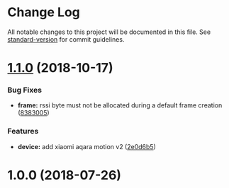 # Change Log

All notable changes to this project will be documented in this file. See [standard-version](https://github.com/conventional-changelog/standard-version) for commit guidelines.

<a name="1.1.0"></a>
# [1.1.0](https://github.com/Neonox31/zigate/compare/1.0.0...1.1.0) (2018-10-17)


### Bug Fixes

* **frame:** rssi byte must not be allocated during a default frame creation ([8383005](https://github.com/Neonox31/zigate/commit/8383005))


### Features

* **device:** add xiaomi aqara motion v2 ([2e0d6b5](https://github.com/Neonox31/zigate/commit/2e0d6b5))



<a name="1.0.0"></a>
# 1.0.0 (2018-07-26)
